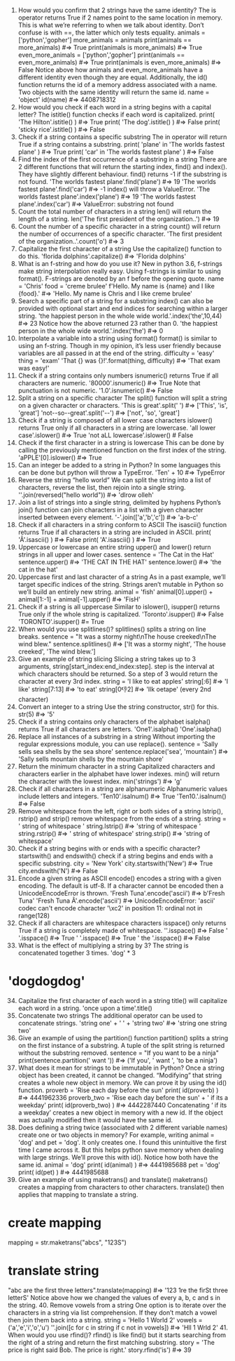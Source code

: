 1. How would you confirm that 2 strings have the same identity?
The is operator returns True if 2 names point to the same location in memory. This is what we’re referring to when we talk about identity.
Don’t confuse is with ==, the latter which only tests equality.
animals           = ['python','gopher']
more_animals      = animals
print(animals == more_animals) #=> True
print(animals is more_animals) #=> True
even_more_animals = ['python','gopher']
print(animals == even_more_animals) #=> True
print(animals is even_more_animals) #=> False
Notice above how animals and even_more_animals have a different identity even though they are equal.
Additionally, the id() function returns the id of a memory address associated with a name. Two objects with the same identity will return the same id.
name = 'object'
id(name)
#=> 4408718312
2. How would you check if each word in a string begins with a capital letter?
The istitle() function checks if each word is capitalized.
print( 'The Hilton'.istitle() ) #=> True
print( 'The dog'.istitle() ) #=> False
print( 'sticky rice'.istitle() ) #=> False
3. Check if a string contains a specific substring
The in operator will return True if a string contains a substring.
print( 'plane' in 'The worlds fastest plane' ) #=> True
print( 'car' in 'The worlds fastest plane' ) #=> False
4. Find the index of the first occurrence of a substring in a string
There are 2 different functions that will return the starting index, find() and index(). They have slightly different behaviour.
find() returns -1 if the substring is not found.
'The worlds fastest plane'.find('plane') #=> 19
'The worlds fastest plane'.find('car') #=> -1
index() will throw a ValueError.
'The worlds fastest plane'.index('plane') #=> 19
'The worlds fastest plane'.index('car') #=> ValueError: substring not found
5. Count the total number of characters in a string
len() will return the length of a string.
len('The first president of the organization..') #=> 19
6. Count the number of a specific character in a string
count() will return the number of occurrences of a specific character.
'The first president of the organization..'.count('o') #=> 3
7. Capitalize the first character of a string
Use the capitalize() function to do this.
'florida dolphins'.capitalize() #=> 'Florida dolphins'
8. What is an f-string and how do you use it?
New in python 3.6, f-strings make string interpolation really easy. Using f-strings is similar to using format().
F-strings are denoted by an f before the opening quote.
name = 'Chris'
food = 'creme brulee'
f'Hello. My name is {name} and I like {food}.'
#=> 'Hello. My name is Chris and I like creme brulee'
9. Search a specific part of a string for a substring
index() can also be provided with optional start and end indices for searching within a larger string.
'the happiest person in the whole wide world.'.index('the',10,44)
#=> 23
Notice how the above returned 23 rather than 0.
'the happiest person in the whole wide world.'.index('the')
#=> 0
10. Interpolate a variable into a string using format()
format() is similar to using an f-string. Though in my opinion, it’s less user friendly because variables are all passed in at the end of the string.
difficulty = 'easy'
thing = 'exam'
'That {} was {}!'.format(thing, difficulty)
#=> 'That exam was easy!'
11. Check if a string contains only numbers
isnumeric() returns True if all characters are numeric.
'80000'.isnumeric() #=> True
Note that punctuation is not numeric.
'1.0'.isnumeric() #=> False
12. Split a string on a specific character
The split() function will split a string on a given character or characters.
'This is great'.split(' ')
#=> ['This', 'is', 'great']
'not--so--great'.split('--')
#=> ['not', 'so', 'great']
13. Check if a string is composed of all lower case characters
islower() returns True only if all characters in a string are lowercase.
'all lower case'.islower() #=> True
'not aLL lowercase'.islower() # False
14. Check if the first character in a string is lowercase
This can be done by calling the previously mentioned function on the first index of the string.
'aPPLE'[0].islower() #=> True
15. Can an integer be added to a string in Python?
In some languages this can be done but python will throw a TypeError.
'Ten' + 10 #=> TypeError
16. Reverse the string “hello world”
We can split the string into a list of characters, reverse the list, then rejoin into a single string.
''.join(reversed("hello world"))
#=> 'dlrow olleh'
17. Join a list of strings into a single string, delimited by hyphens
Python’s join() function can join characters in a list with a given character inserted between every element.
'-'.join(['a','b','c'])
#=> 'a-b-c'
18. Check if all characters in a string conform to ASCII
The isascii() function returns True if all characters in a string are included in ASCII.
print( 'Â'.isascii() ) #=> False
print( 'A'.isascii() ) #=> True
19. Uppercase or lowercase an entire string
upper() and lower() return strings in all upper and lower cases.
sentence = 'The Cat in the Hat'
sentence.upper() #=> 'THE CAT IN THE HAT'
sentence.lower() #=> 'the cat in the hat'
20. Uppercase first and last character of a string
As in a past example, we’ll target specific indices of the string. Strings aren’t mutable in Python so we’ll build an entirely new string.
animal = 'fish'
animal[0].upper() + animal[1:-1] + animal[-1].upper()
#=> 'FisH'
21. Check if a string is all uppercase
Similar to islower(), isupper() returns True only if the whole string is capitalized.
'Toronto'.isupper() #=> False
'TORONTO'.isupper() #= True
22. When would you use splitlines()?
splitlines() splits a string on line breaks.
sentence = "It was a stormy night\nThe house creeked\nThe wind blew."
sentence.splitlines()
#=> ['It was a stormy night', 'The house creeked', 'The wind blew.']
23. Give an example of string slicing
Slicing a string takes up to 3 arguments, string[start_index:end_index:step].
step is the interval at which characters should be returned. So a step of 3 would return the character at every 3rd index.
string = 'I like to eat apples'
string[:6] #=> 'I like'
string[7:13] #=> 'to eat'
string[0:-1:2] #=> 'Ilk oetape' (every 2nd character)
24. Convert an integer to a string
Use the string constructor, str() for this.
str(5) #=> '5'
25. Check if a string contains only characters of the alphabet
isalpha() returns True if all characters are letters.
'One1'.isalpha()
'One'.isalpha()
26. Replace all instances of a substring in a string
Without importing the regular expressions module, you can use replace().
sentence = 'Sally sells sea shells by the sea shore'
sentence.replace('sea', 'mountain')
#=> 'Sally sells mountain shells by the mountain shore'
27. Return the minimum character in a string
Capitalized characters and characters earlier in the alphabet have lower indexes. min() will return the character with the lowest index.
min('strings') #=> 'g'
28. Check if all characters in a string are alphanumeric
Alphanumeric values include letters and integers.
'Ten10'.isalnum() #=> True
'Ten10.'.isalnum() #=> False
29. Remove whitespace from the left, right or both sides of a string
lstrip(), rstrip() and strip() remove whitespace from the ends of a string.
string = '  string of whitespace    '
string.lstrip() #=> 'string of whitespace    '
string.rstrip() #=> '  string of whitespace'
string.strip() #=> 'string of whitespace'
30. Check if a string begins with or ends with a specific character?
startswith() and endswith() check if a string begins and ends with a specific substring.
city = 'New York'
city.startswith('New') #=> True
city.endswith('N') #=> False
31. Encode a given string as ASCII
encode() encodes a string with a given encoding. The default is utf-8. If a character cannot be encoded then a UnicodeEncodeError is thrown.
'Fresh Tuna'.encode('ascii')
#=> b'Fresh Tuna'
'Fresh Tuna Â'.encode('ascii')
#=> UnicodeEncodeError: 'ascii' codec can't encode character '\xc2' in position 11: ordinal not in range(128)
32. Check if all characters are whitespace characters
isspace() only returns True if a string is completely made of whitespace.
''.isspace() #=> False
' '.isspace() #=> True
'   '.isspace() #=> True
' the '.isspace() #=> False
33. What is the effect of multiplying a string by 3?
The string is concatenated together 3 times.
'dog' * 3
# 'dogdogdog'
34. Capitalize the first character of each word in a string
title() will capitalize each word in a string.
'once upon a time'.title()
35. Concatenate two strings
The additional operator can be used to concatenate strings.
'string one' + ' ' + 'string two' 
#=> 'string one string two'
36. Give an example of using the partition() function
partition() splits a string on the first instance of a substring. A tuple of the split string is returned without the substring removed.
sentence = "If you want to be a ninja"
print(sentence.partition(' want '))
#=> ('If you', ' want ', 'to be a ninja')
37. What does it mean for strings to be immutable in Python?
Once a string object has been created, it cannot be changed. “Modifying” that string creates a whole new object in memory.
We can prove it by using the id() function.
proverb = 'Rise each day before the sun'
print( id(proverb) )
#=> 4441962336
proverb_two = 'Rise each day before the sun' + ' if its a weekday'
print( id(proverb_two) )
#=> 4442287440
Concatenating ‘ if its a weekday’ creates a new object in memory with a new id. If the object was actually modified then it would have the same id.
38. Does defining a string twice (associated with 2 different variable names) create one or two objects in memory?
For example, writing animal = 'dog' and pet = 'dog'.
It only creates one. I found this unintuitive the first time I came across it. But this helps python save memory when dealing with large strings.
We’ll prove this with id(). Notice how both have the same id.
animal = 'dog'
print( id(animal) )
#=> 4441985688
pet = 'dog'
print( id(pet) )
#=> 4441985688
39. Give an example of using maketrans() and translate()
maketrans() creates a mapping from characters to other characters. translate() then applies that mapping to translate a string.
# create mapping
mapping = str.maketrans("abcs", "123S")
# translate string
"abc are the first three letters".translate(mapping)
#=> '123 1re the firSt three letterS'
Notice above how we changed the values of every a, b, c and s in the string.
40. Remove vowels from a string
One option is to iterate over the characters in a string via list comprehension. If they don’t match a vowel then join them back into a string.
string = 'Hello 1 World 2'
vowels = ('a','e','i','o','u')
''.join([c for c in string if c not in vowels])
#=> 'Hll 1 Wrld 2'
41. When would you use rfind()?
rfind() is like find() but it starts searching from the right of a string and return the first matching substring.
story = 'The price is right said Bob. The price is right.'
story.rfind('is')
#=> 39
